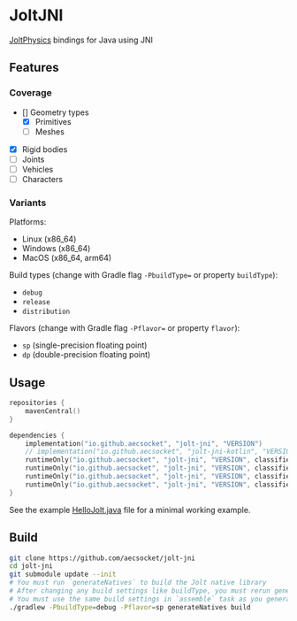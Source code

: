 JoltJNI
===

[JoltPhysics](https://github.com/jrouwe/JoltPhysics) bindings for Java using JNI

## Features

### Coverage

- [] Geometry types
  - [x] Primitives
  - [ ] Meshes
- [x] Rigid bodies
- [ ] Joints
- [ ] Vehicles
- [ ] Characters

### Variants

Platforms:
- Linux (x86_64)
- Windows (x86_64)
- MacOS (x86_64, arm64)

Build types (change with Gradle flag `-PbuildType=` or property `buildType`):
- `debug`
- `release`
- `distribution`

Flavors (change with Gradle flag `-Pflavor=` or property `flavor`):
- `sp` (single-precision floating point)
- `dp` (double-precision floating point)

## Usage

```kotlin
repositories {
    mavenCentral()
}

dependencies {
    implementation("io.github.aecsocket", "jolt-jni", "VERSION")
    // implementation("io.github.aecsocket", "jolt-jni-kotlin", "VERSION")
    runtimeOnly("io.github.aecsocket", "jolt-jni", "VERSION", classifier = "natives-linux")
    runtimeOnly("io.github.aecsocket", "jolt-jni", "VERSION", classifier = "natives-windows")
    runtimeOnly("io.github.aecsocket", "jolt-jni", "VERSION", classifier = "natives-macos")
    runtimeOnly("io.github.aecsocket", "jolt-jni", "VERSION", classifier = "natives-macos-arm64")
}
```

See the example [HelloJolt.java](src/test/java/jolt/HelloJolt.java) file for a minimal working example.

## Build

```sh
git clone https://github.com/aecsocket/jolt-jni
cd jolt-jni
git submodule update --init
# You must run `generateNatives` to build the Jolt native library
# After changing any build settings like buildType, you must rerun generateNatives
# You must use the same build settings in `assemble` task as you generated the natives with
./gradlew -PbuildType=debug -Pflavor=sp generateNatives build
```

